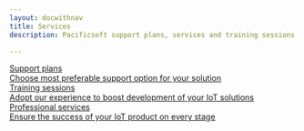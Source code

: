 ```yaml
---
layout: docwithnav
title: Services
description: Pacificsoft support plans, services and training sessions

---
```


<div class="cards">
    <a href="/docs/services/support/" class="card">
        <div class="card-title">
            <span class="title-text">Support plans</span>
        </div>
        <div class="card-img support-plans-bg"></div>
        <div class="card-description">
            Choose most preferable support option for your solution
        </div>
    </a>
    <a href="/docs/services/trainings/" class="card">
        <div class="card-title">
            <span class="title-text">Training sessions</span>
        </div>
        <div class="card-img training-sessions-bg"></div>
        <div class="card-description">  
            Adopt our experience to boost development of your IoT solutions
        </div>
    </a>
    <a href="/docs/services/consulting" class="card">
        <div class="card-title">
            <span class="title-text">Professional services</span>
        </div>
        <div class="card-img consulting-bg"></div>
        <div class="card-description">
            Ensure the success of your IoT product on every stage
        </div>
    </a>    
</div>